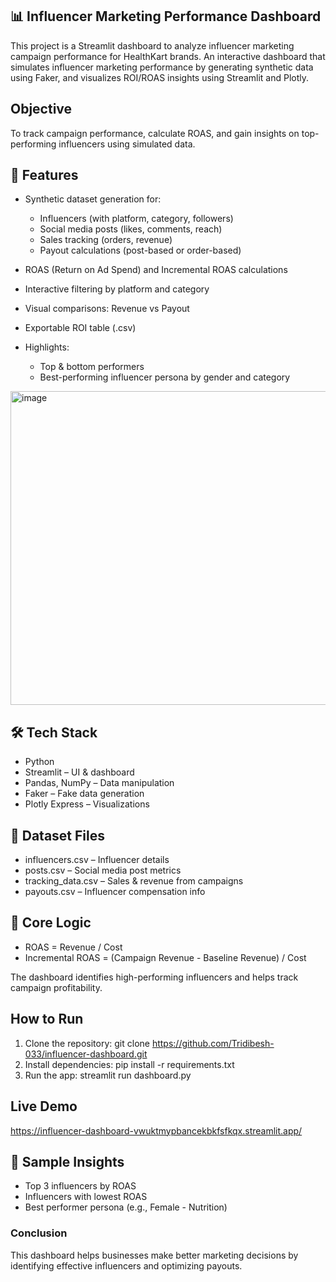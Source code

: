 ## 📊 Influencer Marketing Performance Dashboard
This project is a Streamlit dashboard to analyze influencer marketing campaign performance for HealthKart brands.
An interactive dashboard that simulates influencer marketing performance by generating synthetic data using Faker, and visualizes ROI/ROAS insights using Streamlit and Plotly.

##  Objective
To track campaign performance, calculate ROAS, and gain insights on top-performing influencers using simulated data.

## 🚀 Features
- Synthetic dataset generation for:
    - Influencers (with platform, category, followers)
    - Social media posts (likes, comments, reach)
    - Sales tracking (orders, revenue)
    - Payout calculations (post-based or order-based)

- ROAS (Return on Ad Spend) and Incremental ROAS calculations
- Interactive filtering by platform and category
- Visual comparisons: Revenue vs Payout
- Exportable ROI table (.csv)

- Highlights:
  - Top & bottom performers
  - Best-performing influencer persona by gender and category

<img width="955" height="502" alt="image" src="https://github.com/user-attachments/assets/f76e3d16-a8d5-4f21-a5c9-be88d4643c67" />

## 🛠️ Tech Stack
- Python
- Streamlit – UI & dashboard
- Pandas, NumPy – Data manipulation
- Faker – Fake data generation
- Plotly Express – Visualizations

## 📁 Dataset Files
- influencers.csv – Influencer details
- posts.csv – Social media post metrics
- tracking_data.csv – Sales & revenue from campaigns
- payouts.csv – Influencer compensation info

## 🧠 Core Logic
- ROAS = Revenue / Cost
- Incremental ROAS = (Campaign Revenue - Baseline Revenue) / Cost

The dashboard identifies high-performing influencers and helps track campaign profitability.

##  **How to Run**
1. Clone the repository:
   git clone https://github.com/Tridibesh-033/influencer-dashboard.git
2. Install dependencies:
   pip install -r requirements.txt
3. Run the app:
   streamlit run dashboard.py

## **Live Demo**
   https://influencer-dashboard-vwuktmypbancekbkfsfkqx.streamlit.app/

## 📌 Sample Insights
- Top 3 influencers by ROAS
- Influencers with lowest ROAS
- Best performer persona (e.g., Female - Nutrition)
   
###  **Conclusion**
This dashboard helps businesses make better marketing decisions by identifying effective influencers and optimizing payouts.
